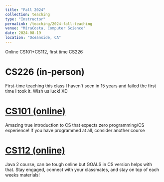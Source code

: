 ```yaml
---
title: "Fall 2024"
collection: teaching
type: "Instructor"
permalink: /teaching/2024-fall-teaching
venue: "MiraCosta, Computer Science"
date: 2024-08-19
location: "Oceanside, CA"
---
```


Online CS101+CS112, first time CS226

CS226 (in-person)
======
First-time teaching this class I haven't seen in 15 years and failed the first time I took it. Wish us luck! XD

[CS101 (online)](/2024/2024-fall-cs101-2242)
======
Amazing true introduction to CS that expects zero programming/CS experience! If you have programmed at all, consider another course

[CS112 (online)](/2024/2024-fall-cs112-2008)
======
Java 2 course, can be tough online but GOALS in CS version helps with that. Stay engaged, connect with your classmates, and stay on top of each weeks materials!
